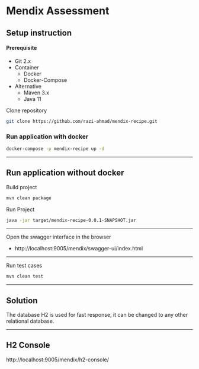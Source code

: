 # Mendix Assessment

## Setup instruction

#### Prerequisite

- Git 2.x
- Container 
  - Docker 
  - Docker-Compose
- Alternative
  - Maven 3.x
  - Java 11

Clone repository

```bash
git clone https://github.com/razi-ahmad/mendix-recipe.git
```

### Run application with docker

  ```bash
  docker-compose -p mendix-recipe up -d
  ```
-----------------------------------------
## Run application without docker 
Build project

  ```bash
  mvn clean package
  ```
Run Project
  ```bash
  java -jar target/mendix-recipe-0.0.1-SNAPSHOT.jar
  ```
-----------------------------------------

Open the swagger interface in the browser

* http://localhost:9005/mendix/swagger-ui/index.html

-----------------------------------------

Run test cases

  ```bash
  mvn clean test
  ```

-----------------------------------------
## Solution
The database H2 is used for fast response, it can be changed to any other relational database. 



-----------------------------------------
## H2 Console
http://localhost:9005/mendix/h2-console/